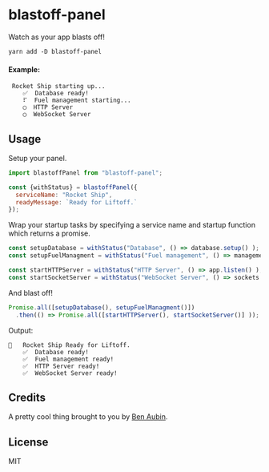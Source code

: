 # blastoff-panel
Watch as your app blasts off!

```
yarn add -D blastoff-panel
```

#### Example:

```
 Rocket Ship starting up...
    ✅  Database ready!
    ⠏  Fuel management starting...
    ◯  HTTP Server
    ◯  WebSocket Server
```


## Usage

Setup your panel.

```js
import blastoffPanel from "blastoff-panel";

const {withStatus} = blastoffPanel({
  serviceName: "Rocket Ship", 
  readyMessage: `Ready for Liftoff.`
});
```

Wrap your startup tasks by specifying a service name and startup function which returns a promise.

```js
const setupDatabase = withStatus("Database", () => database.setup() );
const setupFuelManagment = withStatus("Fuel management", () => management.setup() );

const startHTTPServer = withStatus("HTTP Server", () => app.listen() );
const startSocketServer = withStatus("WebSocket Server", () => sockets.start() );
```

And blast off!

```js
Promise.all([setupDatabase(), setupFuelManagment()])
  .then(() => Promise.all([startHTTPServer(), startSocketServer()] ));
```

Output:

```
🚀   Rocket Ship Ready for Liftoff.
    ✅  Database ready!
    ✅  Fuel management ready!
    ✅  HTTP Server ready!
    ✅  WebSocket Server ready!
```

## Credits

A pretty cool thing brought to you by [Ben Aubin](http://benaubin.com).

## License

MIT

